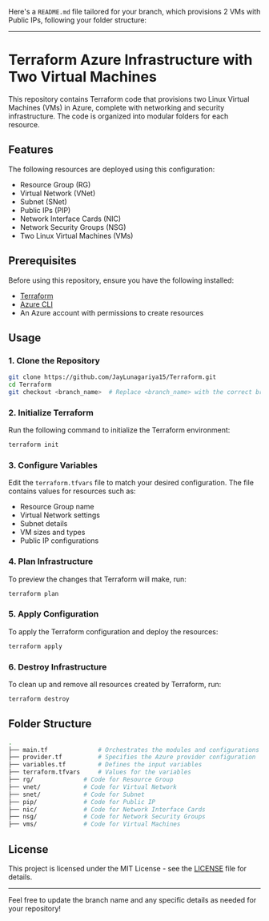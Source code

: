 Here's a `README.md` file tailored for your branch, which provisions 2 VMs with Public IPs, following your folder structure:

---

# Terraform Azure Infrastructure with Two Virtual Machines

This repository contains Terraform code that provisions two Linux Virtual Machines (VMs) in Azure, complete with networking and security infrastructure. The code is organized into modular folders for each resource.

## Features

The following resources are deployed using this configuration:

- Resource Group (RG)
- Virtual Network (VNet)
- Subnet (SNet)
- Public IPs (PIP)
- Network Interface Cards (NIC)
- Network Security Groups (NSG)
- Two Linux Virtual Machines (VMs)

## Prerequisites

Before using this repository, ensure you have the following installed:

- [Terraform](https://www.terraform.io/downloads.html)
- [Azure CLI](https://docs.microsoft.com/en-us/cli/azure/install-azure-cli)
- An Azure account with permissions to create resources

## Usage

### 1. Clone the Repository

```bash
git clone https://github.com/JayLunagariya15/Terraform.git
cd Terraform
git checkout <branch_name>  # Replace <branch_name> with the correct branch for the 2 VMs setup
```

### 2. Initialize Terraform

Run the following command to initialize the Terraform environment:

```bash
terraform init
```

### 3. Configure Variables

Edit the `terraform.tfvars` file to match your desired configuration. The file contains values for resources such as:

- Resource Group name
- Virtual Network settings
- Subnet details
- VM sizes and types
- Public IP configurations

### 4. Plan Infrastructure

To preview the changes that Terraform will make, run:

```bash
terraform plan
```

### 5. Apply Configuration

To apply the Terraform configuration and deploy the resources:

```bash
terraform apply
```

### 6. Destroy Infrastructure

To clean up and remove all resources created by Terraform, run:

```bash
terraform destroy
```

## Folder Structure

```bash
.
├── main.tf              # Orchestrates the modules and configurations
├── provider.tf          # Specifies the Azure provider configuration
├── variables.tf         # Defines the input variables
├── terraform.tfvars     # Values for the variables
├── rg/              # Code for Resource Group
├── vnet/            # Code for Virtual Network
├── snet/            # Code for Subnet
├── pip/             # Code for Public IP
├── nic/             # Code for Network Interface Cards
├── nsg/             # Code for Network Security Groups
├── vms/             # Code for Virtual Machines
```

## License

This project is licensed under the MIT License - see the [LICENSE](LICENSE) file for details.

---

Feel free to update the branch name and any specific details as needed for your repository!
